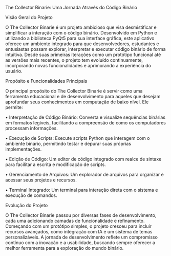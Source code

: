 The Collector Binarie: Uma Jornada Através do Código Binário

Visão Geral do Projeto

O The Collector Binarie é um projeto ambicioso que visa desmistificar e simplificar a interação com o código binário. Desenvolvido em Python e utilizando a biblioteca PyQt5 para sua interface gráfica, este aplicativo oferece um ambiente integrado para que desenvolvedores, estudantes e entusiastas possam explorar, interpretar e executar código binário de forma intuitiva. Desde suas primeiras iterações como um protótipo funcional até as versões mais recentes, o projeto tem evoluído continuamente, incorporando novas funcionalidades e aprimorando a experiência do usuário.

Propósito e Funcionalidades Principais

O principal propósito do The Collector Binarie é servir como uma ferramenta educacional e de desenvolvimento para aqueles que desejam aprofundar seus conhecimentos em computação de baixo nível. Ele permite:

•
Interpretação de Código Binário: Converta e visualize sequências binárias em formatos legíveis, facilitando a compreensão de como os computadores processam informações.

•
Execução de Scripts: Execute scripts Python que interagem com o ambiente binário, permitindo testar e depurar suas próprias implementações.

•
Edição de Código: Um editor de código integrado com realce de sintaxe para facilitar a escrita e modificação de scripts.

•
Gerenciamento de Arquivos: Um explorador de arquivos para organizar e acessar seus projetos e recursos.

•
Terminal Integrado: Um terminal para interação direta com o sistema e execução de comandos.

Evolução do Projeto

O The Collector Binarie passou por diversas fases de desenvolvimento, cada uma adicionando camadas de funcionalidade e refinamento. Começando com um protótipo simples, o projeto cresceu para incluir recursos avançados, como integração com IA e um sistema de temas personalizáveis. A jornada de desenvolvimento reflete um compromisso contínuo com a inovação e a usabilidade, buscando sempre oferecer a melhor ferramenta para a exploração do mundo binário.

